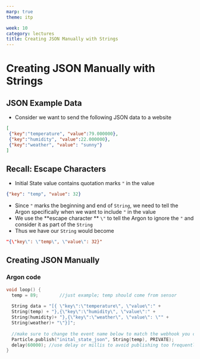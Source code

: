 ```yaml
---
marp: true
theme: itp

week: 10
category: lectures
title: Creating JSON Manually with Strings
---
```


<!-- headingDivider: 2 -->

# Creating JSON Manually with Strings

## JSON Example Data

- Consider we want to send the following JSON data to a website

```json
[
 {"key":"temperature", "value":79.000000},
 {"key":"humidity", "value":22.000000},
 {"key":"weather", "value": "sunny"}
]
```

## Recall: Escape Characters

* Initial State value contains quotation marks `"` in the value

```json
{"key": "temp", "value": 32}
```

* Since `"` marks the beginning and end of `String`, we need to tell the Argon specifically when we want to include `"` in the value
* We use the **escape character ** `\"` to tell the Argon to ignore the `"` and consider it as part of the `String`
* Thus we have our `String` would become

```json
"{\"key\": \"temp\", \"value\": 32}"
```

## Creating JSON Manually

### Argon code

```c++
void loop() {
  temp = 89;		//just example; temp should come from sensor
    
  String data = "[{ \"key\":\"temperature\", \"value\":" + 			
  String(temp) + "},{\"key\":\"humidity\", \"value\":" +
  String(humidity)+ "},{\"key\":\"weather\", \"value\": \"" +
  String(weather)+ "\"}]";
 
  //make sure to change the event name below to match the webhook you created  
  Particle.publish("inital_state_json", String(temp), PRIVATE);
  delay(60000);	//use delay or millis to avoid publishing too frequently
}
```
